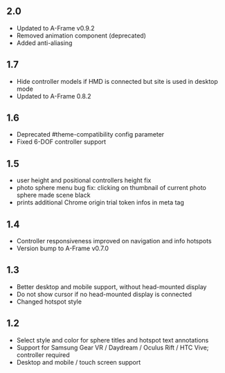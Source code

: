 ## 2.0

- Updated to A-Frame v0.9.2
- Removed animation component (deprecated)
- Added anti-aliasing

## 1.7

- Hide controller models if HMD is connected but site is used in desktop mode
- Updated to A-Frame 0.8.2

## 1.6

- Deprecated #theme-compatibility config parameter
- Fixed 6-DOF controller support

## 1.5

- user height and positional controllers height fix
- photo sphere menu bug fix: clicking on thumbnail of current photo sphere made scene black
- prints additional Chrome origin trial token infos in meta tag

## 1.4

- Controller responsiveness improved on navigation and info hotspots
- Version bump to A-Frame v0.7.0

## 1.3

- Better desktop and mobile support, without head-mounted display
- Do not show cursor if no head-mounted display is connected
- Changed hotspot style

## 1.2

- Select style and color for sphere titles and hotspot text annotations 
- Support for Samsung Gear VR / Daydream / Oculus Rift / HTC Vive; controller required
- Desktop and mobile / touch screen support
